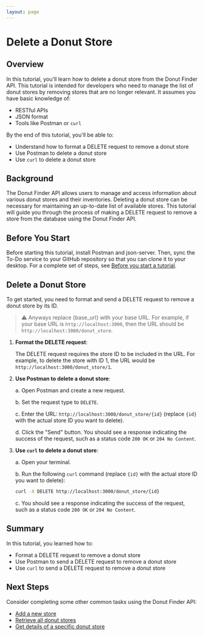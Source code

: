 ```yaml
---
layout: page
---
```


# Delete a Donut Store

## Overview

In this tutorial, you'll learn how to delete a donut store from the Donut Finder API. This tutorial is intended for developers who need to manage the list of donut stores by removing stores that are no longer relevant. It assumes you have basic knowledge of:

* RESTful APIs
* JSON format
* Tools like Postman or `curl`

By the end of this tutorial, you'll be able to:

* Understand how to format a DELETE request to remove a donut store
* Use Postman to delete a donut store
* Use `curl` to delete a donut store

## Background

The Donut Finder API allows users to manage and access information about various donut stores and their inventories. Deleting a donut store can be necessary for maintaining an up-to-date list of available stores. This tutorial will guide you through the process of making a DELETE request to remove a store from the database using the Donut Finder API.

## Before You Start 

Before starting this tutorial, install Postman and json-server. Then, sync the To-Do service to your GitHub repository so that you can clone it to your desktop. For a complete set of steps, see [Before you start a tutorial](../before-you-start-tutorial.md).


## Delete a Donut Store

To get started, you need to format and send a DELETE request to remove a donut store by its ID.

> ⚠️ Anyways replace {base_url} with your base URL. For example, if your base URL is `http://localhost:3000`, then the URL should be `http://localhost:3000/donut_store`.

1. **Format the DELETE request**:

    The DELETE request requires the store ID to be included in the URL. For example, to delete the store with ID 1, the URL would be `http://localhost:3000/donut_store/1`.

2. **Use Postman to delete a donut store**:

    a. Open Postman and create a new request.

    b. Set the request type to `DELETE`.

    c. Enter the URL: `http://localhost:3000/donut_store/{id}` (replace `{id}` with the actual store ID you want to delete).

    d. Click the "Send" button. You should see a response indicating the success of the request, such as a status code `200 OK` or `204 No Content`.

3. **Use `curl` to delete a donut store**:

    a. Open your terminal.

    b. Run the following `curl` command (replace `{id}` with the actual store ID you want to delete):

    ```bash
    curl -X DELETE http://localhost:3000/donut_store/{id}
    ```

    c. You should see a response indicating the success of the request, such as a status code `200 OK` or `204 No Content`.

## Summary

In this tutorial, you learned how to:

* Format a DELETE request to remove a donut store
* Use Postman to send a DELETE request to remove a donut store
* Use `curl` to send a DELETE request to remove a donut store

## Next Steps

Consider completing some other common tasks using the Donut Finder API:

* [Add a new store](link-to-tutorial)
* [Retrieve all donut stores](link-to-tutorial)
* [Get details of a specific donut store](link-to-tutorial)
